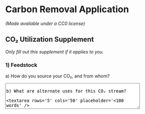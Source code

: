 # Carbon Removal Application

_(Made available under a CC0 license)_

## CO₂ Utilization Supplement

_Only fill out this supplement if it applies to you._

### 1) Feedstock

a) How do you source your CO₂, and from whom?

<textarea rows='5' cols='50' placeholder='<100 words' />

b) What are alternate uses for this CO₂ stream?

<textarea rows='5' cols='50' placeholder='<100 words' />

c) Do you have a pathway towards sourcing atmospheric CO₂ so as to achieve carbon removal? _(E.g. Future coupling of process to direct air capture)_

<textarea rows='5' cols='50' placeholder='<100 words' />

### 2) Utilization Methods

a) How does your solution use and store CO₂? What is the gross CO₂ utilization rate? _(E.g. CO₂ is mineralized in Material at a rate of X tCO₂ (gross) / t storage material)_

<textarea rows='5' cols='50' placeholder='<100 words' />

b) What happens to the storage material (e.g. concrete), and how does that impact its embodied carbon storage over time? How do you know?

<textarea rows='5' cols='50' placeholder='<100 words' />

c) How do you ensure that the carbon benefits you are claiming through a CO₂ utilization process are not double counted? (E.g. If sourcing CO₂ from a DAC system, or selling your product to a user interested in reducing their carbon footprint, who claims the carbon removal benefits and how could an independent auditor validate no double counting?)

<textarea rows='5' cols='50' placeholder='<200 words' />
